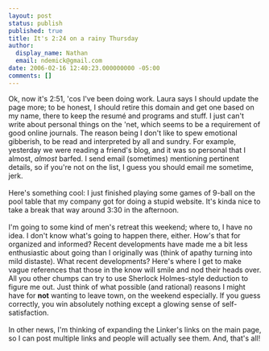 ```yaml
---
layout: post
status: publish
published: true
title: It's 2:24 on a rainy Thursday
author:
  display_name: Nathan
  email: ndemick@gmail.com
date: 2006-02-16 12:40:23.000000000 -05:00
comments: []
---
```

Ok, now it's 2:51, 'cos I've been doing work. Laura says I should update the page more; to be honest, I should retire this domain and get one based on my name, there to keep the resum&eacute; and programs and stuff. I just can't write about personal things on the 'net, which seems to be a requirement of good online journals. The reason being I don't like to spew emotional gibberish, to be read and interpreted by all and sundry. For example, yesterday we were reading a friend's blog, and it was so personal that I almost, <em>almost</em> barfed. I send email (sometimes) mentioning pertinent details, so if you're not on the list, I guess you should email me sometime, jerk.
<br><br>
Here's something cool: I just finished playing some games of 9-ball on the pool table that my company got for doing a stupid website. It's kinda nice to take a break that way around 3:30 in the afternoon.<br><br>
I'm going to some kind of men's retreat this weekend; where to, I have no idea. I don't know what's going to happen there, either. How's that for organized and informed? Recent developments have made me a bit less enthusiastic about going than I originally was (think of apathy turning into mild distaste). What recent developments? Here's where I get to make vague references that those in the know will smile and nod their heads over. All you other chumps can try to use Sherlock Holmes-style deduction to figure me out. Just think of what possible (and rational) reasons I might have for <b>not</b> wanting to leave town, on the weekend especially. If you guess correctly, you win absolutely nothing except a glowing sense of self-satisfaction.
<br><br>
In other news, I'm thinking of expanding the Linker's links on the main page, so I can post multiple links and people will actually see them. And, that's all!